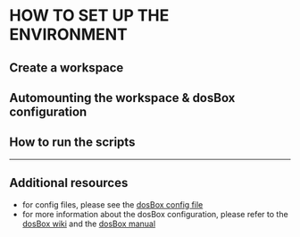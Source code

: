 # HOW TO SET UP THE ENVIRONMENT
## Create a workspace
## Automounting the workspace & dosBox configuration
## How to run the scripts

---
## Additional resources

- for config files, please see the [dosBox config file]()
- for more information about the dosBox configuration, please refer to the [dosBox wiki](https://www.dosbox.com/wiki/Main_Page) and the [dosBox manual](https://www.dosbox.com/DOSBoxManual.html)
